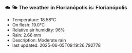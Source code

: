### ☁️ 🌤️  The weather in Florianópolis is: Florianópolis

- Temperature: 18.58°C
- On flesh: 19.0°C
- Relative air humidity: 96%
- Rain: 2.66 mm
- Description: Moderate rain
- last updated: 2025-06-05T09:19:26.792778
